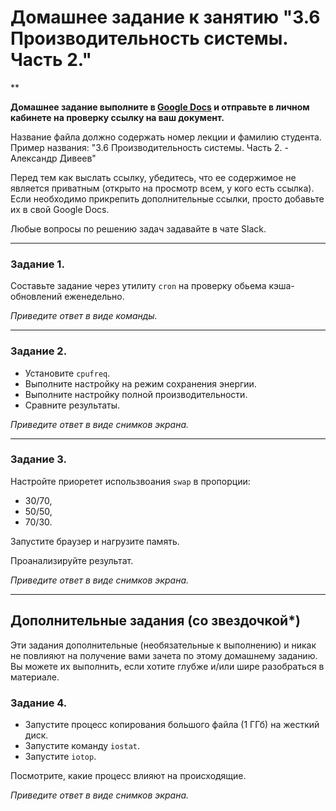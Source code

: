 # Домашнее задание к занятию "3.6 Производительность системы. Часть 2."

**

**Домашнее задание выполните в [Google Docs](https://docs.google.com/) и отправьте в личном кабинете на проверку ссылку на ваш документ.**

Название файла должно содержать номер лекции и фамилию студента. Пример названия: "3.6 Производительность системы. Часть 2. - Александр Дивеев"

Перед тем как выслать ссылку, убедитесь, что ее содержимое не является приватным (открыто на просмотр всем, у кого есть ссылка). Если необходимо прикрепить дополнительные ссылки, просто добавьте их в свой Google Docs.

Любые вопросы по решению задач задавайте в чате Slack.

------

### Задание 1.

Составьте задание через утилиту `cron` на проверку обьема кэша-обновлений еженедельно.

*Приведите ответ в виде команды.*

------

### Задание 2.

- Установите `cpufreq`. 
- Выполните настройку на режим сохранения энергии. 
- Выполните настройку полной производительности.
- Сравните результаты.

*Приведите ответ в виде снимков экрана.*

------

### Задание 3.

Настройте приоретет использвоания `swap` в пропорции:

- 30/70, 
- 50/50,
- 70/30.

Запустите браузер и нагрузите память. 

Проанализируйте результат.

*Приведите ответ в виде снимков экрана.*

------


## Дополнительные задания (со звездочкой*)
Эти задания дополнительные (необязательные к выполнению) и никак не повлияют на получение вами зачета по этому домашнему заданию. Вы можете их выполнить, если хотите глубже и/или шире разобраться в материале.

### Задание 4.

- Запустите процесс копирования большого файла (1 ГГб) на жесткий диск. 
- Запустите команду `iostat`. 
- Запустите `iotop`.

Посмотрите, какие процесс влияют на происходящие.

*Приведите ответ в виде снимков экрана.*

